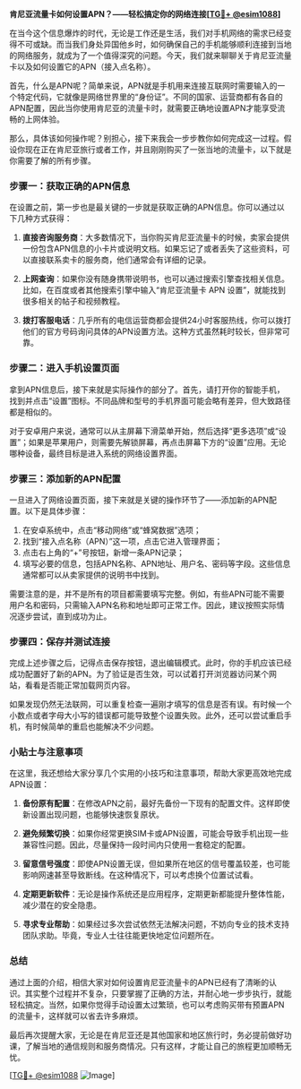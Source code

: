 **肯尼亚流量卡如何设置APN？——轻松搞定你的网络连接[[TG💪+ @esim1088](https://t.me/s/esim1088)]**

在当今这个信息爆炸的时代，无论是工作还是生活，我们对手机网络的需求已经变得不可或缺。而当我们身处异国他乡时，如何确保自己的手机能够顺利连接到当地的网络服务，就成为了一个值得深究的问题。今天，我们就来聊聊关于肯尼亚流量卡以及如何设置它的APN（接入点名称）。

首先，什么是APN呢？简单来说，APN就是手机用来连接互联网时需要输入的一个特定代码，它就像是网络世界里的“身份证”。不同的国家、运营商都有各自的APN配置，因此当你使用肯尼亚的流量卡时，就需要正确地设置APN才能享受流畅的上网体验。

那么，具体该如何操作呢？别担心，接下来我会一步步教你如何完成这一过程。假设你现在正在肯尼亚旅行或者工作，并且刚刚购买了一张当地的流量卡，以下就是你需要了解的所有步骤。

### 步骤一：获取正确的APN信息

在设置之前，第一步也是最关键的一步就是获取正确的APN信息。你可以通过以下几种方式获得：

1. **直接咨询服务商**：大多数情况下，当你购买肯尼亚流量卡的时候，卖家会提供一份包含APN信息的小卡片或说明文档。如果忘记了或者丢失了这些资料，可以直接联系卖卡的服务商，他们通常会有详细的记录。
   
2. **上网查询**：如果你没有随身携带说明书，也可以通过搜索引擎查找相关信息。比如，在百度或者其他搜索引擎中输入“肯尼亚流量卡 APN 设置”，就能找到很多相关的帖子和视频教程。

3. **拨打客服电话**：几乎所有的电信运营商都会提供24小时客服热线，你可以拨打他们的官方号码询问具体的APN设置方法。这种方式虽然耗时较长，但非常可靠。

### 步骤二：进入手机设置页面

拿到APN信息后，接下来就是实际操作的部分了。首先，请打开你的智能手机，找到并点击“设置”图标。不同品牌和型号的手机界面可能会略有差异，但大致路径都是相似的。

对于安卓用户来说，通常可以从主屏幕下滑菜单开始，然后选择“更多选项”或“设置”；如果是苹果用户，则需要先解锁屏幕，再点击屏幕下方的“设置”应用。无论哪种设备，最终目标是进入系统的网络设置界面。

### 步骤三：添加新的APN配置

一旦进入了网络设置页面，接下来就是关键的操作环节了——添加新的APN配置。以下是具体步骤：

1. 在安卓系统中，点击“移动网络”或“蜂窝数据”选项；
2. 找到“接入点名称（APN）”这一项，点击它进入管理界面；
3. 点击右上角的“+”号按钮，新增一条APN记录；
4. 填写必要的信息，包括APN名称、APN地址、用户名、密码等字段。这些信息通常都可以从卖家提供的说明书中找到。

需要注意的是，并不是所有的项目都需要填写完整。例如，有些APN可能不需要用户名和密码，只需输入APN名称和地址即可正常工作。因此，建议按照实际情况逐步尝试，直到成功为止。

### 步骤四：保存并测试连接

完成上述步骤之后，记得点击保存按钮，退出编辑模式。此时，你的手机应该已经成功配置好了新的APN。为了验证是否生效，可以试着打开浏览器访问某个网站，看看是否能正常加载网页内容。

如果发现仍然无法联网，可以重复检查一遍刚才填写的信息是否有误。有时候一个小数点或者字母大小写的错误都可能导致整个设置失败。此外，还可以尝试重启手机，有时候简单的重启也能解决不少问题。

### 小贴士与注意事项

在这里，我还想给大家分享几个实用的小技巧和注意事项，帮助大家更高效地完成APN设置：

1. **备份原有配置**：在修改APN之前，最好先备份一下现有的配置文件。这样即使新设置出现问题，也能够快速恢复原状。

2. **避免频繁切换**：如果你经常更换SIM卡或APN设置，可能会导致手机出现一些兼容性问题。因此，尽量保持一段时间内只使用一套稳定的配置。

3. **留意信号强度**：即使APN设置无误，但如果所在地区的信号覆盖较差，也可能影响网速甚至导致断线。在这种情况下，可以考虑换个位置试试看。

4. **定期更新软件**：无论是操作系统还是应用程序，定期更新都能提升整体性能，减少潜在的安全隐患。

5. **寻求专业帮助**：如果经过多次尝试依然无法解决问题，不妨向专业的技术支持团队求助。毕竟，专业人士往往能更快地定位问题所在。

### 总结

通过上面的介绍，相信大家对如何设置肯尼亚流量卡的APN已经有了清晰的认识。其实整个过程并不复杂，只要掌握了正确的方法，并耐心地一步步执行，就能轻松搞定。当然，如果你觉得手动设置太过繁琐，也可以考虑购买带有预置APN的流量卡，这样就可以省去许多麻烦。

最后再次提醒大家，无论是在肯尼亚还是其他国家和地区旅行时，务必提前做好功课，了解当地的通信规则和服务商情况。只有这样，才能让自己的旅程更加顺畅无忧。

[[TG💪+ @esim1088](https://t.me/s/esim1088) ![Image](https://i.postimg.cc/4NQfJmqS/Snipaste-2025-05-13-00-14-12.png)]